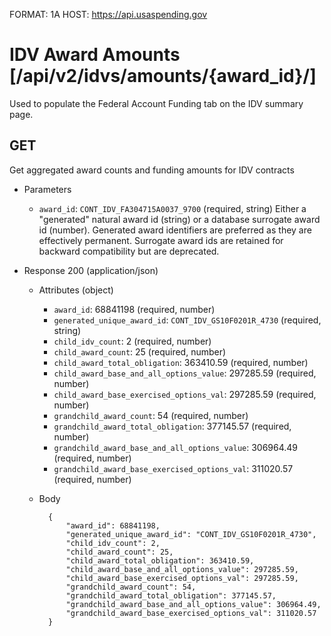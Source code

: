 FORMAT: 1A
HOST: https://api.usaspending.gov

# IDV Award Amounts [/api/v2/idvs/amounts/{award_id}/]

Used to populate the Federal Account Funding tab on the IDV summary page.

## GET

Get aggregated award counts and funding amounts for IDV contracts 

+ Parameters
    + `award_id`: `CONT_IDV_FA304715A0037_9700` (required, string)
         Either a "generated" natural award id (string) or a database surrogate award id (number).  Generated award identifiers are preferred as they are effectively permanent.  Surrogate award ids are retained for backward compatibility but are deprecated.

+ Response 200 (application/json)
    + Attributes (object)
        + `award_id`: 68841198 (required, number)
        + `generated_unique_award_id`: `CONT_IDV_GS10F0201R_4730` (required, string)
        * `child_idv_count`: 2 (required, number)
        * `child_award_count`: 25 (required, number)
        * `child_award_total_obligation`: 363410.59 (required, number)
        * `child_award_base_and_all_options_value`: 297285.59 (required, number)
        * `child_award_base_exercised_options_val`: 297285.59 (required, number)
        * `grandchild_award_count`: 54 (required, number)
        * `grandchild_award_total_obligation`: 377145.57 (required, number)
        * `grandchild_award_base_and_all_options_value`: 306964.49 (required, number)
        * `grandchild_award_base_exercised_options_val`: 311020.57 (required, number)

    + Body

            {
                "award_id": 68841198,
                "generated_unique_award_id": "CONT_IDV_GS10F0201R_4730",
                "child_idv_count": 2,
                "child_award_count": 25,
                "child_award_total_obligation": 363410.59,
                "child_award_base_and_all_options_value": 297285.59,
                "child_award_base_exercised_options_val": 297285.59,
                "grandchild_award_count": 54,
                "grandchild_award_total_obligation": 377145.57,
                "grandchild_award_base_and_all_options_value": 306964.49,
                "grandchild_award_base_exercised_options_val": 311020.57
            }
